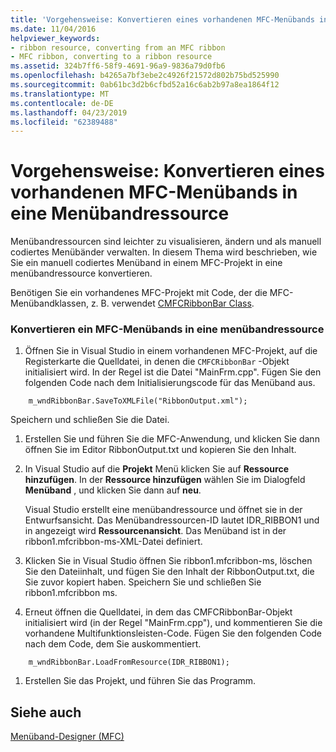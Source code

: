 ```yaml
---
title: 'Vorgehensweise: Konvertieren eines vorhandenen MFC-Menübands in eine Menübandressource'
ms.date: 11/04/2016
helpviewer_keywords:
- ribbon resource, converting from an MFC ribbon
- MFC ribbon, converting to a ribbon resource
ms.assetid: 324b7ff6-58f9-4691-96a9-9836a79d0fb6
ms.openlocfilehash: b4265a7bf3ebe2c4926f21572d802b75bd525990
ms.sourcegitcommit: 0ab61bc3d2b6cfbd52a16c6ab2b97a8ea1864f12
ms.translationtype: MT
ms.contentlocale: de-DE
ms.lasthandoff: 04/23/2019
ms.locfileid: "62389488"
---
```

# <a name="how-to-convert-an-existing-mfc-ribbon-to-a-ribbon-resource"></a>Vorgehensweise: Konvertieren eines vorhandenen MFC-Menübands in eine Menübandressource

Menübandressourcen sind leichter zu visualisieren, ändern und als manuell codiertes Menübänder verwalten. In diesem Thema wird beschrieben, wie Sie ein manuell codiertes Menüband in einem MFC-Projekt in eine menübandressource konvertieren.

Benötigen Sie ein vorhandenes MFC-Projekt mit Code, der die MFC-Menübandklassen, z. B. verwendet [CMFCRibbonBar Class](../mfc/reference/cmfcribbonbar-class.md).

### <a name="to-convert-an-mfc-ribbon-to-a-ribbon-resource"></a>Konvertieren ein MFC-Menübands in eine menübandressource

1. Öffnen Sie in Visual Studio in einem vorhandenen MFC-Projekt, auf die Registerkarte die Quelldatei, in denen die `CMFCRibbonBar` -Objekt initialisiert wird. In der Regel ist die Datei "MainFrm.cpp". Fügen Sie den folgenden Code nach dem Initialisierungscode für das Menüband aus.

```
    m_wndRibbonBar.SaveToXMLFile("RibbonOutput.xml");
```

   Speichern und schließen Sie die Datei.

1. Erstellen Sie und führen Sie die MFC-Anwendung, und klicken Sie dann öffnen Sie im Editor RibbonOutput.txt und kopieren Sie den Inhalt.

1. In Visual Studio auf die **Projekt** Menü klicken Sie auf **Ressource hinzufügen**. In der **Ressource hinzufügen** wählen Sie im Dialogfeld **Menüband** , und klicken Sie dann auf **neu**.

   Visual Studio erstellt eine menübandressource und öffnet sie in der Entwurfsansicht. Das Menübandressourcen-ID lautet IDR_RIBBON1 und in angezeigt wird **Ressourcenansicht**. Das Menüband ist in der ribbon1.mfcribbon-ms-XML-Datei definiert.

1. Klicken Sie in Visual Studio öffnen Sie ribbon1.mfcribbon-ms, löschen Sie den Dateiinhalt, und fügen Sie den Inhalt der RibbonOutput.txt, die Sie zuvor kopiert haben. Speichern Sie und schließen Sie ribbon1.mfcribbon ms.

1. Erneut öffnen die Quelldatei, in dem das CMFCRibbonBar-Objekt initialisiert wird (in der Regel "MainFrm.cpp"), und kommentieren Sie die vorhandene Multifunktionsleisten-Code. Fügen Sie den folgenden Code nach dem Code, dem Sie auskommentiert.

```
    m_wndRibbonBar.LoadFromResource(IDR_RIBBON1);
```

1. Erstellen Sie das Projekt, und führen Sie das Programm.

## <a name="see-also"></a>Siehe auch

[Menüband-Designer (MFC)](../mfc/ribbon-designer-mfc.md)
